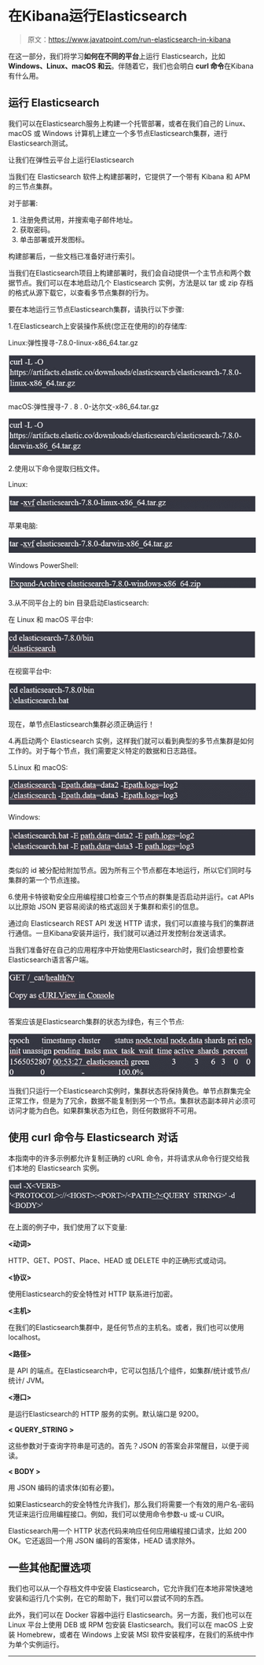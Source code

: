 # 在Kibana运行Elasticsearch

> 原文：<https://www.javatpoint.com/run-elasticsearch-in-kibana>

在这一部分，我们将学习**如何在不同的平台**上运行 Elasticsearch，比如 **Windows、Linux、macOS 和云**。伴随着它，我们也会明白 **curl 命令**在Kibana有什么用。

## 运行 Elasticsearch

我们可以在Elasticsearch服务上构建一个托管部署，或者在我们自己的 Linux、macOS 或 Windows 计算机上建立一个多节点Elasticsearch集群，进行Elasticsearch测试。

让我们在弹性云平台上运行Elasticsearch

当我们在 Elasticsearch 软件上构建部署时，它提供了一个带有 Kibana 和 APM 的三节点集群。

对于部署:

1.  注册免费试用，并搜索电子邮件地址。
2.  获取密码。
3.  单击部署或开发图标。

构建部署后，一些文档已准备好进行索引。

当我们在Elasticsearch项目上构建部署时，我们会自动提供一个主节点和两个数据节点。我们可以在本地启动几个 Elasticsearch 实例，方法是以 tar 或 zip 存档的格式从源下载它，以查看多节点集群的行为。

要在本地运行三节点Elasticsearch集群，请执行以下步骤:

1.在Elasticsearch上安装操作系统(您正在使用的)的存储库:

Linux:弹性搜寻-7.8.0-linux-x86_64.tar.gz

![Run Elasticsearch in Kibana](img/cef2422665b65c3be250d5547cb15ad6.png)

macOS:弹性搜寻-7 . 8 . 0-达尔文-x86_64.tar.gz

![Run Elasticsearch in Kibana](img/c68e1fb1d787087581a45d3f0443295b.png)

2.使用以下命令提取归档文件。

Linux:

![Run Elasticsearch in Kibana](img/1c9d5044d955b1ed8cbdf59bb85d4575.png)

苹果电脑:

![Run Elasticsearch in Kibana](img/7de3e4abd70e0721cc8836d73bb3f711.png)

Windows PowerShell:

![Run Elasticsearch in Kibana](img/bd829f17f58ed51b6148248ce15cc6c0.png)

3.从不同平台上的 bin 目录启动Elasticsearch:

在 Linux 和 macOS 平台中:

![Run Elasticsearch in Kibana](img/ae8d0c17f1c15f846b12ffa9821fe6f5.png)

在视窗平台中:

![Run Elasticsearch in Kibana](img/006ec96f943e9b1a589219a21f3bdd54.png)

现在，单节点Elasticsearch集群必须正确运行！

4.再启动两个 Elasticsearch 实例，这样我们就可以看到典型的多节点集群是如何工作的。对于每个节点，我们需要定义特定的数据和日志路径。

5.Linux 和 macOS:

![Run Elasticsearch in Kibana](img/01c37b3e5e5613e6b2328bb898f16eca.png)

Windows:

![Run Elasticsearch in Kibana](img/1cb8d66ee19d0a4a6b115f25364700d5.png)

类似的 id 被分配给附加节点。因为所有三个节点都在本地运行，所以它们同时与集群的第一个节点连接。

6.使用卡特彼勒安全应用编程接口检查三个节点的群集是否启动并运行。cat APIs 以比原始 JSON 更容易阅读的格式返回关于集群和索引的信息。

通过向 Elasticsearch REST API 发送 HTTP 请求，我们可以直接与我们的集群进行通信。一旦Kibana安装并运行，我们就可以通过开发控制台发送请求。

当我们准备好在自己的应用程序中开始使用Elasticsearch时，我们会想要检查Elasticsearch语言客户端。

![Run Elasticsearch in Kibana](img/3d9fc3b0fd439be643d44e768c6bbae4.png)

答案应该是Elasticsearch集群的状态为绿色，有三个节点:

![Run Elasticsearch in Kibana](img/7f8d949e965e2b864a3e249a8dba4e2b.png)

当我们只运行一个Elasticsearch实例时，集群状态将保持黄色。单节点群集完全正常工作，但是为了冗余，数据不能复制到另一个节点。集群状态副本碎片必须可访问才能为白色。如果群集状态为红色，则任何数据将不可用。

## 使用 curl 命令与 Elasticsearch 对话

本指南中的许多示例都允许复制正确的 cURL 命令，并将请求从命令行提交给我们本地的 Elasticsearch 实例。

![Run Elasticsearch in Kibana](img/a1e4ff9e29fac14d3e7e2447582489ee.png)

在上面的例子中，我们使用了以下变量:

**<动词>**

HTTP、GET、POST、Place、HEAD 或 DELETE 中的正确形式或动词。

**<协议>**

<protocal>使用Elasticsearch的安全特性对 HTTP 联系进行加密。</protocal>

**<主机>**

在我们的Elasticsearch集群中，<host>是任何节点的主机名。或者，我们也可以使用 localhost。</host>

**<路径>**

<path>是 API 的端点。在Elasticsearch中，它可以包括几个组件，如集群/统计或节点/统计/ JVM。</path>

**<港口>**

<port>是运行Elasticsearch的 HTTP 服务的实例。默认端口是 9200。</port>

**< QUERY_STRING >**

这些参数对于查询字符串是可选的。首先？JSON 的答案会非常醒目，以便于阅读。

**< BODY >**

用 JSON 编码的请求体(如有必要)。

如果Elasticsearch的安全特性允许我们，那么我们将需要一个有效的用户名-密码凭证来运行应用编程接口。例如，我们可以使用命令参数-u 或-u CUlR。

Elasticsearch用一个 HTTP 状态代码来响应任何应用编程接口请求，比如 200 OK。它还返回一个用 JSON 编码的答案体，HEAD 请求除外。

## 一些其他配置选项

我们也可以从一个存档文件中安装 Elasticsearch，它允许我们在本地非常快速地安装和运行几个实例，在它的帮助下，我们可以尝试不同的东西。

此外，我们可以在 Docker 容器中运行 Elasticsearch。另一方面，我们也可以在 Linux 平台上使用 DEB 或 RPM 包安装 Elasticsearch。我们可以在 macOS 上安装 Homebrew，或者在 Windows 上安装 MSI 软件安装程序，在我们的系统中作为单个实例运行。

* * *